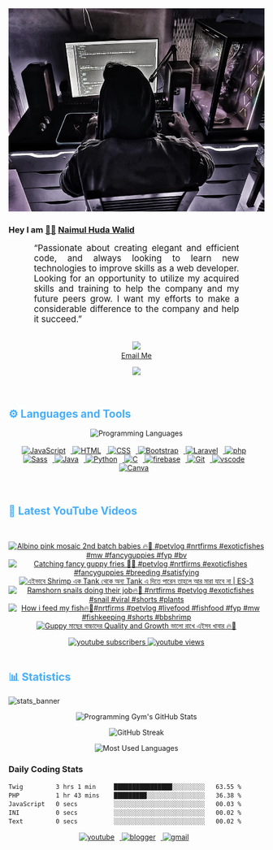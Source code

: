 <!-- ![github_cover_banner](https://www.digitalsolutionservices.com/img/services/web%20development.gif)-->

<div align="center" style="display:block;">
    <img height="400px" width="100%" alt="github cover banner" src="https://raw.githubusercontent.com/NaimulHudaWalid/NaimulHudaWalid/main/272276268_3114779035434264_920860974401480824_n.jpg"/> 
</div>

### Hey I am [👨🏻‍][facebook] [Naimul Huda Walid][youtube]



<p align:"center" style="text-align: justify; margin: 0 50px; font-size: 17px;" >
   “Passionate about creating elegant and efficient code, and always looking to learn new technologies to improve skills as a web developer. Looking for an opportunity to utilize my acquired skills and training to help the company and my future peers grow. I want my efforts to make a considerable difference to the company and help it succeed.”
<br>
<br>
<div align="center">

![](https://visitor-badge.glitch.me/badge?page_id=NaimulHudaWalid)
    <br />
[Email Me](mailto:dev.naimulhuda@gmail.com)
</div>
</p>
<!-- Typing SVG by DenverCoder1 - https://github.com/DenverCoder1/readme-typing-svg -->
<p align="center">
<!--   <a href="https://github.com/DenverCoder1/readme-typing-svg"> -->
    <img src="https://readme-typing-svg.herokuapp.com?color=E22FE4&width=380&height=45&lines=Open-Source+Enthusiast;Learning+In+Public;Empowering+Others;Nice+To+Meet+You+...&center=true"></a>

</p>
<br>
<!-- Languages and Tools -->

<h2 style="color: #44AEFB">⚙️ Languages and Tools</h2>
<div align="center" style="display:block;">
    <img width="100px" alt="Programming Languages" src="https://user-images.githubusercontent.com/78341798/194531121-47b0119a-ce00-439d-b586-125f86acb098.png"/> 
</div>
<br>   
<!-- Icons Resources -->
<!-- https://devicon.dev/ -->
<!-- https://cdn.jsdelivr.net/npm/simple-icons@v3/icons/ -->
<div align="center">
  <a href="https://developer.mozilla.org/en-US/docs/Web/JavaScript" target="_blank" rel="noreferrer">
      <img  alt="JavaScript" height="50px" style="padding-right:10px;" src="https://cdn.jsdelivr.net/gh/devicons/devicon/icons/javascript/javascript-plain.svg"/>
  </a>
  
 
  <a href="https://developer.mozilla.org/en-US/docs/Web/HTML" target="_blank" rel="noreferrer">
      <img  alt="HTML" height="50px" style="padding-right:10px;" src="https://cdn.jsdelivr.net/gh/devicons/devicon/icons/html5/html5-original.svg"/>
  </a>
  <a href="https://developer.mozilla.org/en-US/docs/Web/CSS" target="_blank" rel="noreferrer">
      <img  alt="CSS" height="50px" style="padding-right:10px;" src="https://cdn.jsdelivr.net/gh/devicons/devicon/icons/css3/css3-original.svg"/>
  </a>
  <a href="https://getbootstrap.com/" target="_blank" rel="noreferrer">
      <img  alt="Bootstrap" height="50px" style="padding-right:10px;" src="https://cdn.jsdelivr.net/gh/devicons/devicon/icons/bootstrap/bootstrap-original.svg"/>
  </a> 
  <a href="https://laravel.com/" target="_blank" rel="noreferrer">
      <img  alt="Laravel" height="50px" style="padding-right:10px;" src="https://cdn.jsdelivr.net/gh/devicons/devicon/icons/laravel/laravel-plain.svg"/>
  </a>
  <a href="https://www.php.net/" target="_blank" rel="noreferrer">
      <img  alt="php" height="50px" style="padding-right:10px;" src="https://cdn.jsdelivr.net/gh/devicons/devicon/icons/php/php-original.svg"/>
  </a>
  <a href="https://sass-lang.com/" target="_blank" rel="noreferrer">
      <img  alt="Sass" height="50px" style="padding-right:10px;" src="https://cdn.jsdelivr.net/gh/devicons/devicon/icons/sass/sass-original.svg"/>
  </a>
  <a href="https://www.java.com/en/" target="_blank" rel="noreferrer">
      <img  alt="Java" height="50px" style="padding-right:10px;" src="https://cdn.jsdelivr.net/gh/devicons/devicon/icons/java/java-original.svg"/>
  </a>    
  <a href="https://www.python.org/" target="_blank" rel="noreferrer">
      <img  alt="Python" height="50px" style="padding-right:10px;" src="https://cdn.jsdelivr.net/gh/devicons/devicon/icons/python/python-original.svg"/>
  </a>
  <a href="https://www.cprogramming.com/" target="_blank" rel="noreferrer">
      <img  alt="C" height="50px" style="padding-right:10px;" src="https://cdn.jsdelivr.net/gh/devicons/devicon/icons/c/c-original.svg"/>
  </a>
  
  <a href="https://firebase.google.com/" target="_blank" rel="noreferrer">
      <img  alt="firebase" height="50px" style="padding-right:10px;" src="https://cdn.jsdelivr.net/gh/devicons/devicon/icons/firebase/firebase-plain.svg"/>
  </a>
 
  <a href="https://git-scm.com/" target="_blank" rel="noreferrer">
      <img  alt="Git" height="50px" style="padding-right:10px;" src="https://cdn.jsdelivr.net/gh/devicons/devicon/icons/git/git-original.svg"/>
  </a>
  
  <a href="https://code.visualstudio.com/" target="_blank" rel="noreferrer">
      <img  alt="vscode" height="50px" style="padding-right:10px;"src="https://cdn.jsdelivr.net/gh/devicons/devicon/icons/vscode/vscode-original.svg"/>
  </a>
  <a href="https://www.canva.com/" target="_blank" rel="noreferrer">
      <img  alt="Canva" height="50px" style="padding-right:10px;" src="https://cdn.jsdelivr.net/gh/devicons/devicon/icons/canva/canva-original.svg"/> 
  </a>
</div>
<br>
<br>

<!-- Latest YouTube Videos -->

<h2 style="color: #44AEFB">🎦 Latest YouTube Videos</h2>
<br />

<!-- Resource/Reference: https://github.com/DenverCoder1/github-readme-youtube-cards -->
<div class="youtube videos cards" align="center">

<!-- BEGIN YOUTUBE-CARDS -->
[![Albino pink mosaic 2nd batch babies 🔥🖤 #petvlog #nrtfirms #exoticfishes #mw #fancyguppies #fyp #bv](https://ytcards.demolab.com/?id=My3muraiHHs&title=Albino+pink+mosaic+2nd+batch+babies+%F0%9F%94%A5%F0%9F%96%A4+%23petvlog+%23nrtfirms+%23exoticfishes+%23mw+%23fancyguppies+%23fyp+%23bv&lang=en&timestamp=1710003298&background_color=%230d1117&title_color=%23ffffff&stats_color=%23dedede&max_title_lines=1&width=250&border_radius=5 "Albino pink mosaic 2nd batch babies 🔥🖤 #petvlog #nrtfirms #exoticfishes #mw #fancyguppies #fyp #bv")](https://www.youtube.com/watch?v=My3muraiHHs)
[![Catching fancy guppy fries 🖤🔥 #petvlog #nrtfirms #exoticfishes #fancyguppies #breeding #satisfying](https://ytcards.demolab.com/?id=rsrE2KklfIY&title=Catching+fancy+guppy+fries+%F0%9F%96%A4%F0%9F%94%A5+%23petvlog+%23nrtfirms+%23exoticfishes+%23fancyguppies+%23breeding+%23satisfying&lang=en&timestamp=1709943413&background_color=%230d1117&title_color=%23ffffff&stats_color=%23dedede&max_title_lines=1&width=250&border_radius=5 "Catching fancy guppy fries 🖤🔥 #petvlog #nrtfirms #exoticfishes #fancyguppies #breeding #satisfying")](https://www.youtube.com/watch?v=rsrE2KklfIY)
[![এইভাবে Shrimp এক Tank থেকে অন্য Tank এ দিতে পারেন তাহলে আর মারা যাবে না | ES-3](https://ytcards.demolab.com/?id=QOVTqpKKK58&title=%E0%A6%8F%E0%A6%87%E0%A6%AD%E0%A6%BE%E0%A6%AC%E0%A7%87+Shrimp+%E0%A6%8F%E0%A6%95+Tank+%E0%A6%A5%E0%A7%87%E0%A6%95%E0%A7%87+%E0%A6%85%E0%A6%A8%E0%A7%8D%E0%A6%AF+Tank+%E0%A6%8F+%E0%A6%A6%E0%A6%BF%E0%A6%A4%E0%A7%87+%E0%A6%AA%E0%A6%BE%E0%A6%B0%E0%A7%87%E0%A6%A8+%E0%A6%A4%E0%A6%BE%E0%A6%B9%E0%A6%B2%E0%A7%87+%E0%A6%86%E0%A6%B0+%E0%A6%AE%E0%A6%BE%E0%A6%B0%E0%A6%BE+%E0%A6%AF%E0%A6%BE%E0%A6%AC%E0%A7%87+%E0%A6%A8%E0%A6%BE+%7C+ES-3&lang=en&timestamp=1709939255&background_color=%230d1117&title_color=%23ffffff&stats_color=%23dedede&max_title_lines=1&width=250&border_radius=5 "এইভাবে Shrimp এক Tank থেকে অন্য Tank এ দিতে পারেন তাহলে আর মারা যাবে না | ES-3")](https://www.youtube.com/watch?v=QOVTqpKKK58)
[![Ramshorn snails doing their job🔥💯 #nrtfirms #petvlog #exoticfishes #snail #viral #shorts #plants](https://ytcards.demolab.com/?id=8WJ6WFnHuTk&title=Ramshorn+snails+doing+their+job%F0%9F%94%A5%F0%9F%92%AF+%23nrtfirms+%23petvlog+%23exoticfishes+%23snail+%23viral+%23shorts+%23plants&lang=en&timestamp=1709853587&background_color=%230d1117&title_color=%23ffffff&stats_color=%23dedede&max_title_lines=1&width=250&border_radius=5 "Ramshorn snails doing their job🔥💯 #nrtfirms #petvlog #exoticfishes #snail #viral #shorts #plants")](https://www.youtube.com/watch?v=8WJ6WFnHuTk)
[![How i feed my fish🔥🖤#nrtfirms #petvlog #livefood #fishfood #fyp #mw #fishkeeping #shorts #bbshrimp](https://ytcards.demolab.com/?id=K43gf_OTF9s&title=How+i+feed+my+fish%F0%9F%94%A5%F0%9F%96%A4%23nrtfirms+%23petvlog+%23livefood+%23fishfood+%23fyp+%23mw+%23fishkeeping+%23shorts+%23bbshrimp&lang=en&timestamp=1709818862&background_color=%230d1117&title_color=%23ffffff&stats_color=%23dedede&max_title_lines=1&width=250&border_radius=5 "How i feed my fish🔥🖤#nrtfirms #petvlog #livefood #fishfood #fyp #mw #fishkeeping #shorts #bbshrimp")](https://www.youtube.com/watch?v=K43gf_OTF9s)
[![Guppy মাছের বাচ্চাদের Quality and Growth ভালো রাখে এইসব খাবার 🔥🖤](https://ytcards.demolab.com/?id=BlucqUORMsA&title=Guppy+%E0%A6%AE%E0%A6%BE%E0%A6%9B%E0%A7%87%E0%A6%B0+%E0%A6%AC%E0%A6%BE%E0%A6%9A%E0%A7%8D%E0%A6%9A%E0%A6%BE%E0%A6%A6%E0%A7%87%E0%A6%B0+Quality+and+Growth+%E0%A6%AD%E0%A6%BE%E0%A6%B2%E0%A7%8B+%E0%A6%B0%E0%A6%BE%E0%A6%96%E0%A7%87+%E0%A6%8F%E0%A6%87%E0%A6%B8%E0%A6%AC+%E0%A6%96%E0%A6%BE%E0%A6%AC%E0%A6%BE%E0%A6%B0+%F0%9F%94%A5%F0%9F%96%A4&lang=en&timestamp=1709811314&background_color=%230d1117&title_color=%23ffffff&stats_color=%23dedede&max_title_lines=1&width=250&border_radius=5 "Guppy মাছের বাচ্চাদের Quality and Growth ভালো রাখে এইসব খাবার 🔥🖤")](https://www.youtube.com/watch?v=BlucqUORMsA)
<!-- END YOUTUBE-CARDS -->
</div>

<!-- Begin Youtube Buttons -->
<!-- Resource/Reference:  https://github.com/DenverCoder1/custom-icon-badges -->
<div class="youtube buttons" align="center">
    <a href="https://www.youtube.com/channel/UCa3YaFwzSII0kKg3Nads2dQ"  target="_blank">
        <img alt="youtube subscribers" src="https://img.shields.io/youtube/channel/subscribers/UCa3YaFwzSII0kKg3Nads2dQ?logo=youtube&logoColor=red&style=for-the-badge"/>
    </a> 
    <a href="https://www.youtube.com/channel/UCa3YaFwzSII0kKg3Nads2dQ"  target="_blank">
        <img alt="youtube views" src="https://custom-icon-badges.demolab.com/youtube/channel/views/UCa3YaFwzSII0kKg3Nads2dQ?color=%23E05D44&logo=eye&logoColor=white&style=for-the-badge&labelColor=#555555"/>
    </a> 
</div>
<br>
<!-- End Youtube Buttons -->

<!-- Statistics -->

<h2 style="color: #44AEFB">📊 Statistics</h2>

![stats_banner](https://user-images.githubusercontent.com/78341798/194534778-d662496c-ae00-4e8d-ae9b-b90912054e7f.gif)

<!-- Begin Stats Cards -->
<!-- Resources:  -->
<!-- Github & Languages Stats: https://github.com/naimul15-12090/github-readme-stats --> 
<!-- Streak Stats: https://github.com/denvercoder1/github-readme-streak-stats -->
<!-- Change the value after ?username= to your GitHub username. -->
<div class="stats" align="center">

![Programming Gym's GitHub Stats](https://github-readme-stats.vercel.app/api?username=NaimulHudaWalid&hide=stars&count_private=true&show_icons=true&theme=algolia&border_radius=20)

![GitHub Streak](https://streak-stats.demolab.com?user=NaimulHudaWalid&count_private=true&theme=algolia&border_radius=22)

![Most Used Languages](https://github-readme-stats.vercel.app/api/top-langs/?username=NaimulHudaWalid&langs_count=8&layout=compact&show_icons=true&theme=algolia&border_radius=20)
    
<!-- ![Top Langs](https://github-readme-stats.vercel.app/api/top-langs/?username=naimul15-12090&langs_count=8) -->
<!-- [![Top Langs](https://github-readme-stats.vercel.app/api/top-langs/?username=naimul15-12090&layout=compact)](https://github.com/anuraghazra/github-readme-stats)
 -->
    
</div>
<!--  End Stats Cards -->



### Daily Coding Stats
<!--START_SECTION:waka-->

```txt
Twig         3 hrs 1 min     ████████████████░░░░░░░░░   63.55 %
PHP          1 hr 43 mins    █████████░░░░░░░░░░░░░░░░   36.38 %
JavaScript   0 secs          ░░░░░░░░░░░░░░░░░░░░░░░░░   00.03 %
INI          0 secs          ░░░░░░░░░░░░░░░░░░░░░░░░░   00.02 %
Text         0 secs          ░░░░░░░░░░░░░░░░░░░░░░░░░   00.02 %
```

<!--END_SECTION:waka-->
<!-- Begin Footer -->
<!-- Icons Resources -->
<!-- https://devicon.dev/ -->
<div class="footer" align="center" style="margin:15px;">
    <a href="https://www.youtube.com/channel/UCa3YaFwzSII0kKg3Nads2dQ" target="_blank">
        <img  style="margin:0 10px 10px 0;" src="https://user-images.githubusercontent.com/78341798/194531650-698ef1b1-9cbd-4b4f-96ef-5a2ec4b5d7e6.svg" alt="youtube" width="40px"/>
    </a>
    <a href="https://www.linkedin.com/in/naimulhudawalid/" target="_blank">
        <img style="margin:0 10px 10px 0;" src="https://user-images.githubusercontent.com/78341798/194531458-b5dfeb1b-bad5-4dfa-909a-2e402262db9a.svg" alt="blogger" width="40px"/>
    </a>
    <a href="mailto:dev.naimulhuda@gmail.com" target="_blank">
        <img style="margin:0 10px 10px 0;" src="https://user-images.githubusercontent.com/78341798/194531383-ddb2b774-5bb9-491c-b601-4a4a7d9792fb.svg" alt="gmail" width="40px"/>
    </a>
</div>
<!-- End Footer -->

[youtube]: https://www.youtube.com/channel/UCa3YaFwzSII0kKg3Nads2dQ
[facebook]: https://www.facebook.com/profile.php?id=100007065945838
